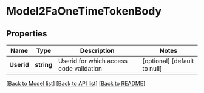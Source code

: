 # Model2FaOneTimeTokenBody

## Properties
Name | Type | Description | Notes
------------ | ------------- | ------------- | -------------
**Userid** | **string** | Userid for which  access code validation | [optional] [default to null]

[[Back to Model list]](../README.md#documentation-for-models) [[Back to API list]](../README.md#documentation-for-api-endpoints) [[Back to README]](../README.md)

